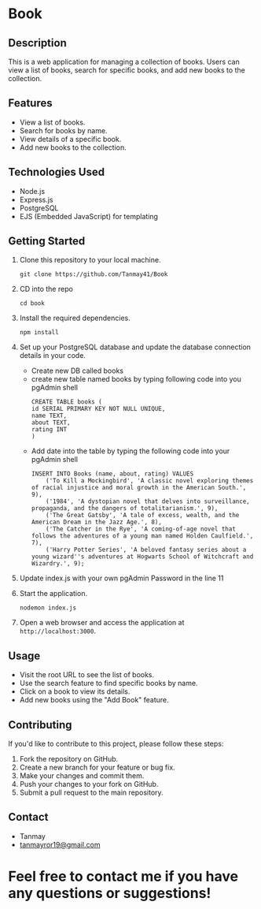 # Book

## Description

This is a web application for managing a collection of books. Users can view a list of books, search for specific books, and add new books to the collection.

## Features

- View a list of books.
- Search for books by name.
- View details of a specific book.
- Add new books to the collection.

## Technologies Used

- Node.js
- Express.js
- PostgreSQL
- EJS (Embedded JavaScript) for templating

## Getting Started

1. Clone this repository to your local machine.

    ```shell
    git clone https://github.com/Tanmay41/Book
    ```

2. CD into the repo

    ```shell
    cd book
    ```

3. Install the required dependencies.

    ```shell
    npm install
    ```
4. Set up your PostgreSQL database and update the database connection details in your code.

    - Create new DB called books
    - create new table named books by typing following code into you pgAdmin shell
      ```shell
      CREATE TABLE books (
      id SERIAL PRIMARY KEY NOT NULL UNIQUE,
      name TEXT,
      about TEXT,
      rating INT
      )
      ```
    - Add date into the table by typing the following code into your pgAdmin shell
      ```shell
      INSERT INTO Books (name, about, rating) VALUES
          ('To Kill a Mockingbird', 'A classic novel exploring themes of racial injustice and moral growth in the American South.', 9),
          ('1984', 'A dystopian novel that delves into surveillance, propaganda, and the dangers of totalitarianism.', 9),
          ('The Great Gatsby', 'A tale of excess, wealth, and the American Dream in the Jazz Age.', 8),
          ('The Catcher in the Rye', 'A coming-of-age novel that follows the adventures of a young man named Holden Caulfield.', 7),
          ('Harry Potter Series', 'A beloved fantasy series about a young wizard''s adventures at Hogwarts School of Witchcraft and Wizardry.', 9);
      ```

5. Update index.js with your own pgAdmin Password in the line 11

6. Start the application.

    ```shell
    nodemon index.js
    ```


7. Open a web browser and access the application at `http://localhost:3000`.

## Usage

- Visit the root URL to see the list of books.
- Use the search feature to find specific books by name.
- Click on a book to view its details.
- Add new books using the "Add Book" feature.

## Contributing

If you'd like to contribute to this project, please follow these steps:

1. Fork the repository on GitHub.
2. Create a new branch for your feature or bug fix.
3. Make your changes and commit them.
4. Push your changes to your fork on GitHub.
5. Submit a pull request to the main repository.

## Contact

- Tanmay
- tanmayror19@gmail.com

Feel free to contact me if you have any questions or suggestions!
=======

